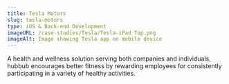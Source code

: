 ```yaml
---
title: Tesla Motors
slug: tesla-motors
type: iOS & Back-end Development
imageURL: /case-studies/Tesla/Tesla-iPad Top.png
imageAlt: Image showing Tesla app on mobile device
---
```

A health and wellness solution serving both companies and individuals, hubbub encourages better fitness by rewarding employees for consistently participating in a variety of healthy activities.